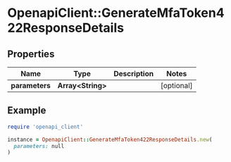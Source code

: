 # OpenapiClient::GenerateMfaToken422ResponseDetails

## Properties

| Name | Type | Description | Notes |
| ---- | ---- | ----------- | ----- |
| **parameters** | **Array&lt;String&gt;** |  | [optional] |

## Example

```ruby
require 'openapi_client'

instance = OpenapiClient::GenerateMfaToken422ResponseDetails.new(
  parameters: null
)
```

